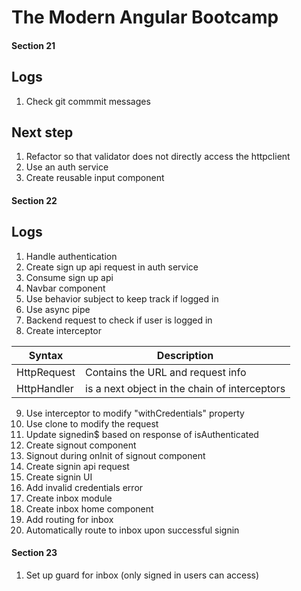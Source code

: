 # The Modern Angular Bootcamp
#### Section 21

## Logs
1. Check git commmit messages

## Next step
1. Refactor so that validator does not directly access the httpclient
2. Use an auth service
3. Create reusable input component

#### Section 22

## Logs
1. Handle authentication
2. Create sign up api request in auth service
3. Consume sign up api
4. Navbar component
5. Use behavior subject to keep track if logged in
6. Use async pipe
7. Backend request to check if user is logged in
8. Create interceptor

| Syntax      | Description                      |
| ----------- |----------------------------------|
| HttpRequest      | Contains the URL and request info |
| HttpHandler   | is a next object in the chain of interceptors|

9. Use interceptor to modify "withCredentials" property
10. Use clone to modify the request
11. Update signedin$ based on response of isAuthenticated
12. Create signout component
13. Signout during onInit of signout component
14. Create signin api request
15. Create signin UI
16. Add invalid credentials error
17. Create inbox module
18. Create inbox home component
19. Add routing for inbox
20. Automatically route to inbox upon successful signin

#### Section 23

1. Set up guard for inbox (only signed in users can access)
